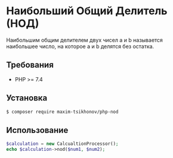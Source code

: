 # Наибольший Общий Делитель (НОД)

Наибольшим общим делителем двух чисел a и b называется наибольшее число, на которое a и b делятся без остатка.

## Требования

- PHP >= 7.4

## Установка

```bash
$ composer require maxim-tsikhonov/php-nod
```

## Использование 

```php
$calculation = new CalcualtionProcessor();
echo $calculation->nod($num1, $num2);
```